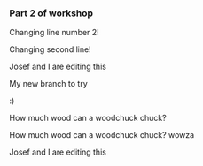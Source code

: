 ### Part 2 of workshop



Changing line number 2!

Changing second line!


Josef and I are editing this

My new branch to try

:) 

How much wood can a woodchuck chuck?

How much wood can a woodchuck chuck? wowza 

Josef and I are editing this

